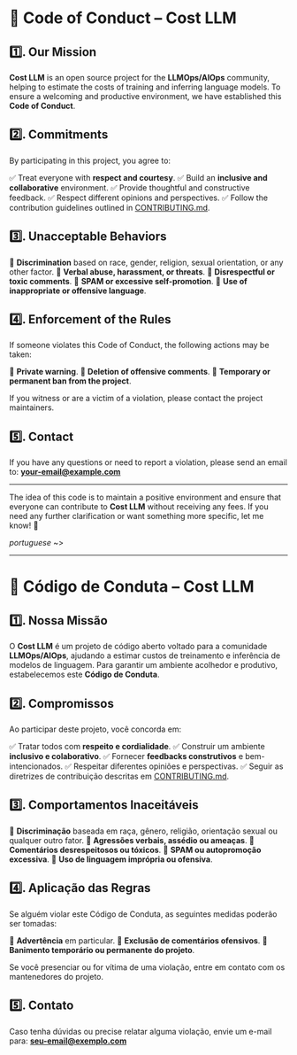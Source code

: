 # 📜 Code of Conduct – Cost LLM

## 1️⃣. Our Mission

**Cost LLM** is an open source project for the **LLMOps/AIOps** community, helping to estimate the costs of training and inferring language models. To ensure a welcoming and productive environment, we have established this **Code of Conduct**.

## 2️⃣. Commitments

By participating in this project, you agree to:

✅ Treat everyone with **respect and courtesy**.
✅ Build an **inclusive and collaborative** environment. ✅ Provide thoughtful and constructive feedback.
✅ Respect different opinions and perspectives.
✅ Follow the contribution guidelines outlined in [CONTRIBUTING.md](CONTRIBUTING.md).

## 3️⃣. Unacceptable Behaviors

🚫 **Discrimination** based on race, gender, religion, sexual orientation, or any other factor.
🚫 **Verbal abuse, harassment, or threats**.
🚫 **Disrespectful or toxic comments**.
🚫 **SPAM or excessive self-promotion**.
🚫 **Use of inappropriate or offensive language**.

## 4️⃣. Enforcement of the Rules

If someone violates this Code of Conduct, the following actions may be taken:

🔹 **Private warning**.
🔹 **Deletion of offensive comments**.
🔹 **Temporary or permanent ban from the project**.

If you witness or are a victim of a violation, please contact the project maintainers.

## 5️⃣. Contact

If you have any questions or need to report a violation, please send an email to: **your-email@example.com**

---

The idea of ​​this code is to maintain a positive environment and ensure that everyone can contribute to **Cost LLM** without receiving any fees. If you need any further clarification or want something more specific, let me know! 🚀

*portuguese* ~>

---

# 📜 Código de Conduta – Cost LLM

## 1️⃣. Nossa Missão

O **Cost LLM** é um projeto de código aberto voltado para a comunidade **LLMOps/AIOps**, ajudando a estimar custos de treinamento e inferência de modelos de linguagem. Para garantir um ambiente acolhedor e produtivo, estabelecemos este **Código de Conduta**.

## 2️⃣. Compromissos

Ao participar deste projeto, você concorda em:

✅ Tratar todos com **respeito e cordialidade**.
✅ Construir um ambiente **inclusivo e colaborativo**.
✅ Fornecer **feedbacks construtivos** e bem-intencionados.
✅ Respeitar diferentes opiniões e perspectivas.
✅ Seguir as diretrizes de contribuição descritas em [CONTRIBUTING.md](CONTRIBUTING.md).

## 3️⃣. Comportamentos Inaceitáveis

🚫 **Discriminação** baseada em raça, gênero, religião, orientação sexual ou qualquer outro fator.
🚫 **Agressões verbais, assédio ou ameaças**.
🚫 **Comentários desrespeitosos ou tóxicos**.
🚫 **SPAM ou autopromoção excessiva**.
🚫 **Uso de linguagem imprópria ou ofensiva**.

## 4️⃣. Aplicação das Regras

Se alguém violar este Código de Conduta, as seguintes medidas poderão ser tomadas:

🔹 **Advertência** em particular.
🔹 **Exclusão de comentários ofensivos**.
🔹 **Banimento temporário ou permanente do projeto**.

Se você presenciar ou for vítima de uma violação, entre em contato com os mantenedores do projeto.

## 5️⃣. Contato

Caso tenha dúvidas ou precise relatar alguma violação, envie um e-mail para: **seu-email@exemplo.com**